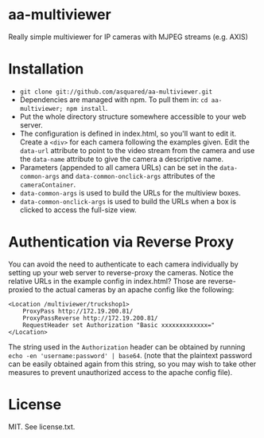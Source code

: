 # aa-multiviewer
Really simple multiviewer for IP cameras with MJPEG streams (e.g. AXIS)

# Installation
* `git clone git://github.com/asquared/aa-multiviewer.git`
* Dependencies are managed with npm. To pull them in:
  `cd aa-multiviewer; npm install`.
* Put the whole directory structure somewhere accessible to your web server.
* The configuration is defined in index.html, so you'll want to edit it.
  Create a `<div>` for each camera following the examples given. Edit the
  `data-url` attribute to point to the video stream from the camera and
  use the `data-name` attribute to give the camera a descriptive name.
* Parameters (appended to all camera URLs) can be set in the
  `data-common-args` and `data-common-onclick-args` attributes of the
  `cameraContainer`.
* `data-common-args` is used to build the URLs for the multiview boxes.
* `data-common-onclick-args` is used to build the URLs when a box is clicked
  to access the full-size view.

# Authentication via Reverse Proxy
You can avoid the need to authenticate to each camera individually by setting
up your web server to reverse-proxy the cameras. Notice the relative URLs in
the example config in index.html? Those are reverse-proxied to the actual
cameras by an apache config like the following:

	<Location /multiviewer/truckshop1>
		ProxyPass http://172.19.200.81/
		ProxyPassReverse http://172.19.200.81/
		RequestHeader set Authorization "Basic xxxxxxxxxxxxx="
	</Location>

The string used in the `Authorization` header can be obtained by running
`echo -en 'username:password' | base64`. (note that the plaintext password
can be easily obtained again from this string, so you may wish to take other
measures to prevent unauthorized access to the apache config file).

# License
MIT. See license.txt.
